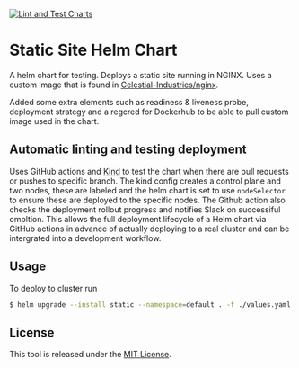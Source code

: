 [![Lint and Test Charts](https://github.com/Celestial-Industries/static/actions/workflows/main.yaml/badge.svg)](https://github.com/Celestial-Industries/static/actions/workflows/main.yaml)

# Static Site Helm Chart

A helm chart for testing. Deploys a static site running in NGINX. Uses a custom image that is found in [Celestial-Industries/nginx](https://github.com/Celestial-Industries/nginx).

Added some extra elements such as readiness & liveness probe, deployment strategy and a regcred for Dockerhub to be able to pull custom image used in the chart.

## Automatic linting and testing deployment
Uses GitHub actions and [Kind](https://kind.sigs.k8s.io/) to test the chart when there are pull requests or pushes to specific branch. The kind config creates a control plane and two nodes, these are labeled and the helm chart is set to use `nodeSelector` to ensure these are deployed to the specific nodes. The Github action also checks the deployment rollout progress and notifies Slack on successiful  ompltion. This allows the full deployment lifecycle of a Helm chart via GitHub actions in advance of actually deploying to a real cluster and can be intergrated into a development workflow.

## Usage
To deploy to cluster run

```sh
$ helm upgrade --install static --namespace=default . -f ./values.yaml
```

## License

This tool is released under the [MIT License](LICENSE).
